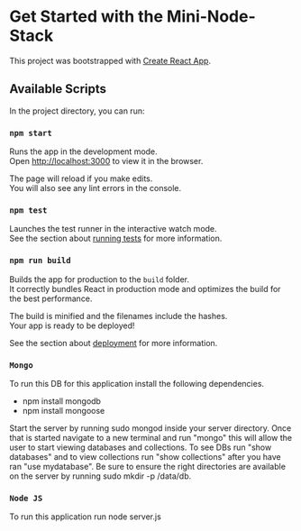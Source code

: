 # Get Started with the Mini-Node-Stack

This project was bootstrapped with [Create React App](https://github.com/facebook/create-react-app).

## Available Scripts

In the project directory, you can run:

### `npm start`

Runs the app in the development mode.\
Open [http://localhost:3000](http://localhost:3000) to view it in the browser.

The page will reload if you make edits.\
You will also see any lint errors in the console.

### `npm test`

Launches the test runner in the interactive watch mode.\
See the section about [running tests](https://facebook.github.io/create-react-app/docs/running-tests) for more information.

### `npm run build`

Builds the app for production to the `build` folder.\
It correctly bundles React in production mode and optimizes the build for the best performance.

The build is minified and the filenames include the hashes.\
Your app is ready to be deployed!

See the section about [deployment](https://facebook.github.io/create-react-app/docs/deployment) for more information.

### `Mongo`

To run this DB for this application install the following dependencies. 

- npm install mongodb
- npm install mongoose

Start the server by running sudo mongod inside your server directory. Once that is started navigate to a new terminal and run "mongo" this will allow the user to start viewing databases and collections. To see DBs run "show databases" and to view collections run "show collections" after you have ran "use mydatabase". Be sure to ensure the right directories are available on the server by running sudo mkdir -p /data/db.

### `Node JS`

To run this application run node server.js


 
